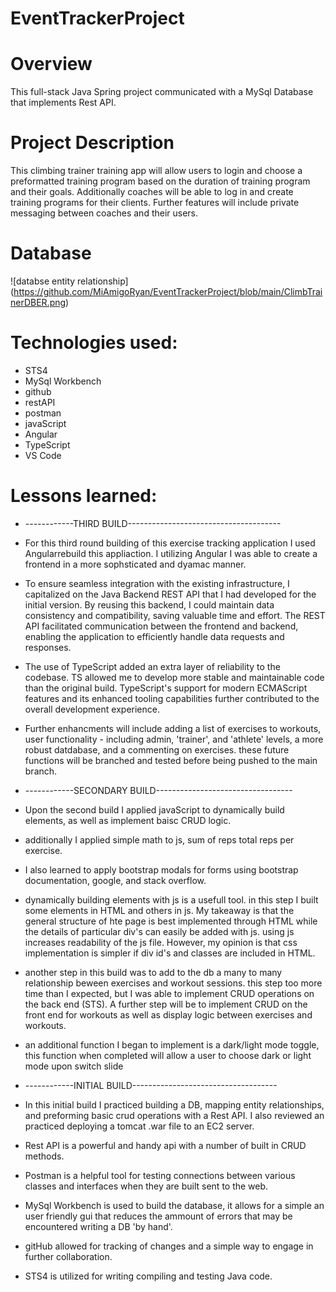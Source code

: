 # EventTrackerProject

# Overview
This full-stack Java Spring project communicated with a MySql Database that implements Rest API.
# Project Description
This climbing trainer training app will allow users to login and choose a preformatted training program based on the duration of training program and their goals. Additionally coaches will be able to log in and create training programs for their clients. Further features will include private messaging between coaches and their users.

# Database

![databse entity relationship] (https://github.com/MiAmigoRyan/EventTrackerProject/blob/main/ClimbTrainerDBER.png)

# Technologies used:
* STS4
* MySql Workbench
* github
* restAPI
* postman
* javaScript
* Angular
* TypeScript
* VS Code

# Lessons learned:
* ------------THIRD BUILD--------------------------------------
* For this third round building of this exercise tracking application I used Angularrebuild this appliaction. I utilizing Angular I was able to create a frontend in a more sophsticated and dyamac manner.
* To ensure seamless integration with the existing infrastructure, I capitalized on the Java Backend REST API that I had developed for the initial version. By reusing this backend, I could maintain data consistency and compatibility, saving valuable time and effort. The REST API facilitated communication between the frontend and backend, enabling the application to efficiently handle data requests and responses.
* The use of TypeScript added an extra layer of reliability to the codebase. TS allowed me to develop more stable and maintainable code than the original build. TypeScript's support for modern ECMAScript features and its enhanced tooling capabilities further contributed to the overall development experience.
* Further enhancments will include adding a list of exercises to workouts, user functionality - including admin, 'trainer', and 'athlete' levels, a more robust datdabase, and a commenting on exercises. these future functions will be branched and tested before being pushed to the main branch.



* ------------SECONDARY BUILD----------------------------------
* Upon the second build I applied javaScript to dynamically build elements, as well as implement baisc CRUD logic.
* additionally I applied simple math to js, sum of reps total reps per exercise.
* I also learned to apply bootstrap modals for forms using bootstrap documentation, google, and stack overflow.
* dynamically building elements with js is a usefull tool. in this step I built some elements in HTML and others in js. My takeaway is that the general structure of hte page is best implemented through HTML while the details of particular div's can easily be added with js. using js increases readability of the js file. However, my opinion is that css implementation is simpler if div id's and classes are included in HTML.
* another step in this build was to add to the db a many to many relationship beween exercises and workout sessions. this step too more time than I expected, but I was able to implement CRUD operations on the back end (STS). A further step will be to implement CRUD on the front end for workouts as well as display logic between exercises and workouts.
* an additional function I began to implement is a dark/light mode toggle, this function when completed will allow a user to choose dark or light mode upon switch slide

* ------------INITIAL BUILD------------------------------------
* In this initial build I practiced building a DB, mapping entity relationships, and preforming basic crud operations with a Rest API. I also reviewed an practiced deploying a tomcat .war file to an EC2 server.
* Rest API is a powerful and handy api with a number of built in CRUD methods. 
* Postman is a helpful tool for testing connections between various classes and interfaces when they are built sent to the web. 
* MySql Workbench is used to build the database, it allows for a simple an user friendly gui that reduces the ammount of errors that may be encountered writing a DB 'by hand'. 
* gitHub allowed for tracking of changes and a simple way to engage in further collaboration. 
* STS4 is utilized for writing compiling and testing Java code.

